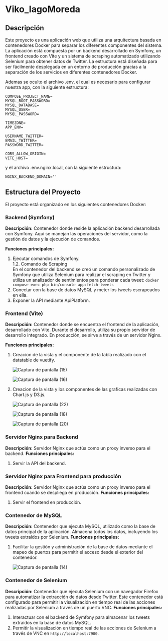 # Viko_IagoMoreda

## Descripción

Este proyecto es una aplicación web que utiliza una arquitectura basada en contenedores Docker para separar los diferentes componentes del sistema. La aplicación está compuesta por un backend desarrollado en Symfony, un frontend creado con Vite y un sistema de scraping automatizado utilizando Selenium para obtener datos de Twitter. La estructura está diseñada para ser fácilmente desplegada en un entorno de producción gracias a la separación de los servicios en diferentes contenedores Docker.

Ademas se oculto el archivo .env, el cual es necesario para configurar nuestra app, con la siguiente estructura:
```
COMPOSE_PROJECT_NAME=
MYSQL_ROOT_PASSWORD=
MYSQL_DATABASE=
MYSQL_USER=
MYSQL_PASSWORD=

TIMEZONE=
APP_ENV=

USERNAME_TWITTER=
EMAIL_TWITTER=
PASSWORD_TWITTER=

CORS_ALLOW_ORIGIN=
VITE_HOST=
```
y el archivo .env.nginx.local, con la siguiente estructura:
```
NGINX_BACKEND_DOMAIN=''
```
## Estructura del Proyecto
El proyecto está organizado en los siguientes contenedores Docker:

### Backend (Symfony)

**Descripción:** Contenedor donde reside la aplicación backend desarrollada con Symfony. Aquí se manejan las operaciones del servidor, como la gestión de datos y la ejecución de comandos.

**Funciones principales:**
1. Ejecutar comandos de Symfony.  
1.2. Comando de Scraping  
En el contenedor del backend se creó un comando personalizado de Symfony que utiliza Selenium para realizar el scraping en Twitter y utiliza un analizador de sentimientos para ponderar cada tweet: `docker compose exec php bin/console app:fetch-tweets`
2. Conectar con la base de datos MySQL y meter los tweets escrapeados en ella.
3. Exponer la API mediante ApiPlatform.
### Frontend (Vite)

**Descripción:** Contenedor donde se encuentra el frontend de la aplicación, desarrollado con Vite. Durante el desarrollo, utiliza su propio servidor de desarrollo integrado. En producción, se sirve a través de un servidor Nginx.

**Funciones principales:**
1. Creacion de la vista y el componente de la tabla realizado con el datatable de vuetify.
   
   ![Captura de pantalla (15)](https://github.com/user-attachments/assets/bdf02fe0-3093-4771-8ed0-d422a9d576a4)  
   
   ![Captura de pantalla (16)](https://github.com/user-attachments/assets/37060b5c-2903-43a3-a6c8-5e0ae0cdc292)

2. Creacion de la vista y los componentes de las graficas realizadas con  Chart.js y D3.js.
   
   ![Captura de pantalla (22)](https://github.com/user-attachments/assets/78640061-0402-41db-a5c3-16a55d90c9e3)
   
   ![Captura de pantalla (18)](https://github.com/user-attachments/assets/8372aea5-0407-4fe2-868f-b917ac4bccff)  
   
   ![Captura de pantalla (20)](https://github.com/user-attachments/assets/ddffedf1-83e2-4b76-9e51-6f5f54e1c809)

### Servidor Nginx para Backend

**Descripción:** Servidor Nginx que actúa como un proxy inverso para el backend.
**Funciones principales:**
1. Servir la API del backend.

### Servidor Nginx para Frontend para producción

**Descripción:** Servidor Nginx que actúa como un proxy inverso para el frontend cuando se despliega en producción.
**Funciones principales:**
1. Servir el frontend en producción.

### Contenedor de MySQL

**Descripción:** Contenedor que ejecuta MySQL, utilizado como la base de datos principal de la aplicación. Almacena todos los datos, incluyendo los tweets extraídos por Selenium.
**Funciones principales:**
1. Facilitar la gestión y administración de la base de datos mediante el mapeo de puertos para permitir el acceso desde el exterior del contenedor.
   
   ![Captura de pantalla (14)](https://github.com/user-attachments/assets/8a9a5c4f-7b8e-4656-b166-e1ad51bd46ea)

### Contenedor de Selenium

**Descripción:** Contenedor que ejecuta Selenium con un navegador Firefox para automatizar la extracción de datos desde Twitter. Este contenedor está configurado para permitir la visualización en tiempo real de las acciones realizadas por Selenium a través de un puerto VNC.
**Funciones principales:**
1. Interactuar con el backend de Symfony para almacenar los tweets extraídos en la base de datos MySQL.
2. Permitir la visualización en tiempo real de las acciones de Selenium a través de VNC en `http://localhost:7900`.
